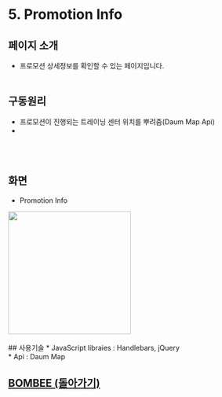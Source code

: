 # 5. Promotion Info

## 페이지 소개
* 프로모션 상세정보를 확인할 수 있는 페이지입니다.
<br><br>
## 구동원리
* 프로모션이 진행되는 트레이닝 센터 위치를 뿌려줌(Daum Map Api)
*
<br><br>
## 화면
- Promotion Info

<img src="../Readme/Image/프로모션등록.jpg" width="250">
<br><br>
## 사용기술
* JavaScript libraies : Handlebars, jQuery<br>
* Api : Daum Map<br>

## [BOMBEE (돌아가기)](../../README.md)<br>

